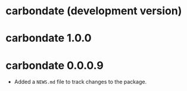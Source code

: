 # carbondate (development version)

# carbondate 1.0.0

# carbondate 0.0.0.9

* Added a `NEWS.md` file to track changes to the package.

